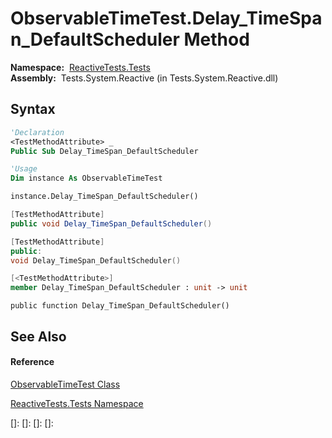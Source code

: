 # ObservableTimeTest.Delay\_TimeSpan\_DefaultScheduler Method

**Namespace:**  [ReactiveTests.Tests](ReactiveTests.Tests\ReactiveTests.Tests.md)  
**Assembly:**  Tests.System.Reactive (in Tests.System.Reactive.dll)

## Syntax

```vb
'Declaration
<TestMethodAttribute> _
Public Sub Delay_TimeSpan_DefaultScheduler
```

```vb
'Usage
Dim instance As ObservableTimeTest

instance.Delay_TimeSpan_DefaultScheduler()
```

```csharp
[TestMethodAttribute]
public void Delay_TimeSpan_DefaultScheduler()
```

```c++
[TestMethodAttribute]
public:
void Delay_TimeSpan_DefaultScheduler()
```

```fsharp
[<TestMethodAttribute>]
member Delay_TimeSpan_DefaultScheduler : unit -> unit 
```

```jscript
public function Delay_TimeSpan_DefaultScheduler()
```

## See Also

#### Reference

[ObservableTimeTest Class](ObservableTimeTest\ObservableTimeTest.md)

[ReactiveTests.Tests Namespace](ReactiveTests.Tests\ReactiveTests.Tests.md)

[]: 
[]: 
[]: 
[]: 